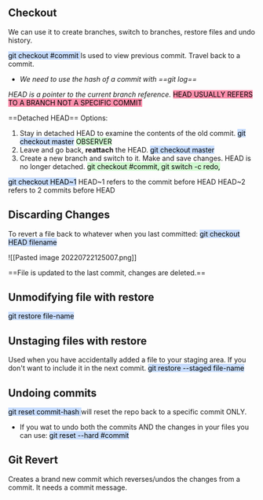 ## Checkout
We can use it to create branches, switch to branches, restore files and undo history.

<mark style="background: #ADCCFFA6;">git checkout #commit <commit-hash></mark>
Is used to view  previous commit.
Travel back to a commit.

* _We need to use the hash of a commit with ==git log==_ 


_HEAD is a pointer to the current branch reference._
<mark style="background: #FF5582A6;">HEAD USUALLY REFERS TO A BRANCH NOT A SPECIFIC COMMIT</mark> 

==Detached HEAD==
Options:
1. Stay in detached HEAD to examine the contents of the old commit. <mark style="background: #ADCCFFA6;">git checkout master</mark> <mark style="background: #BBFABBA6;">OBSERVER</mark> 
3. Leave and go back, __reattach__ the HEAD. <mark style="background: #ADCCFFA6;">git checkout master</mark> 
4. Create a new branch and switch to it. Make and save changes. HEAD is no longer detached. <mark style="background: #BBFABBA6;">git checkout #commit, git switch -c redo, </mark> 


<mark style="background: #ADCCFFA6;">git checkout HEAD~1</mark> 
HEAD~1 refers to the commit before HEAD
HEAD~2 refers to 2 commits before HEAD


## Discarding Changes
To revert a file back to whatever when you last committed:
<mark style="background: #ADCCFFA6;">git checkout HEAD filename</mark> 

![[Pasted image 20220722125007.png]]

==File is updated to the last commit, changes are deleted.==

## Unmodifying file with restore
<mark style="background: #ADCCFFA6;">git restore file-name</mark> 

## Unstaging files with restore
Used when you have accidentally added a file to your staging area. 
If you don't want to include it in the next commit.
<mark style="background: #ADCCFFA6;">git restore --staged file-name</mark> 

## Undoing commits
<mark style="background: #ADCCFFA6;">git reset commit-hash </mark> will reset the repo back to a specific commit ONLY.

* If you wat to undo both the commits AND the changes in your files you can use:
<mark style="background: #ADCCFFA6;">git reset --hard #commit</mark> 

## Git Revert
Creates a brand new commit which reverses/undos the changes from a commit. It needs a commit message.
